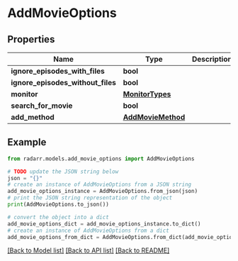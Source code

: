 # AddMovieOptions


## Properties

Name | Type | Description | Notes
------------ | ------------- | ------------- | -------------
**ignore_episodes_with_files** | **bool** |  | [optional] 
**ignore_episodes_without_files** | **bool** |  | [optional] 
**monitor** | [**MonitorTypes**](MonitorTypes.md) |  | [optional] 
**search_for_movie** | **bool** |  | [optional] 
**add_method** | [**AddMovieMethod**](AddMovieMethod.md) |  | [optional] 

## Example

```python
from radarr.models.add_movie_options import AddMovieOptions

# TODO update the JSON string below
json = "{}"
# create an instance of AddMovieOptions from a JSON string
add_movie_options_instance = AddMovieOptions.from_json(json)
# print the JSON string representation of the object
print(AddMovieOptions.to_json())

# convert the object into a dict
add_movie_options_dict = add_movie_options_instance.to_dict()
# create an instance of AddMovieOptions from a dict
add_movie_options_from_dict = AddMovieOptions.from_dict(add_movie_options_dict)
```
[[Back to Model list]](../README.md#documentation-for-models) [[Back to API list]](../README.md#documentation-for-api-endpoints) [[Back to README]](../README.md)


